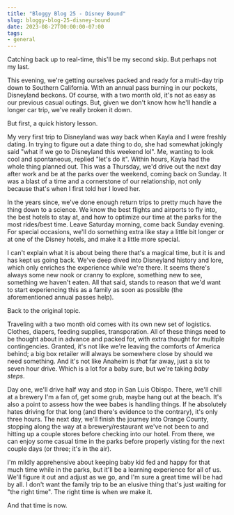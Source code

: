 ```yaml
---
title: "Bloggy Blog 25 - Disney Bound"
slug: bloggy-blog-25-disney-bound
date: 2023-08-27T00:00:00-07:00
tags:
- general
---
```

Catching back up to real-time, this'll be my second skip. But perhaps not my last.

This evening, we're getting ourselves packed and ready for a multi-day trip down to Southern California. With an annual pass burning in our pockets, Disneyland beckons. Of course, with a two month old, it's not as easy as our previous casual outings. But, given we don't know how he'll handle a longer car trip, we've really broken it down.

But first, a quick history lesson.

My very first trip to Disneyland was way back when Kayla and I were freshly dating. In trying to figure out a date thing to do, she had somewhat jokingly said "what if we go to Disneyland this weekend lol". Me, wanting to look cool and spontaneous, replied "let's do it". Within hours, Kayla had the whole thing planned out. This was a Thursday, we'd drive out the next day after work and be at the parks over the weekend, coming back on Sunday. It was a blast of a time and a cornerstone of our relationship, not only because that's when I first told her I loved her.

In the years since, we've done enough return trips to pretty much have the thing down to a science. We know the best flights and airports to fly into, the best hotels to stay at, and how to optimize our time at the parks for the most rides/best time. Leave Saturday morning, come back Sunday evening. For special occasions, we'll do something extra like stay a little bit longer or at one of the Disney hotels, and make it a little more special.

I can't explain what it is about being there that's a magical time, but it is and has kept us going back. We've deep dived into Disneyland history and lore, which only enriches the experience while we're there. It seems there's always some new nook or cranny to explore, something new to see, something we haven't eaten. All that said, stands to reason that we'd want to start experiencing this as a family as soon as possible (the aforementioned annual passes help).

Back to the original topic.

Traveling with a two month old comes with its own new set of logistics. Clothes, diapers, feeding supplies, transporation. All of these things need to be thought about in advance and packed for, with extra thought for multiple contingencies. Granted, it's not like we're leaving the comforts of America behind; a big box retailer will always be somewhere close by should we need something. And it's not like Anaheim is _that_ far away, just a six to seven hour drive. Which is a lot for a baby sure, but we're taking _baby steps_.

Day one, we'll drive half way and stop in San Luis Obispo. There, we'll chill at a brewery I'm a fan of, get some grub, maybe hang out at the beach. It's also a point to assess how the wee babes is handling things. If he absolutely hates driving for that long (and there's evidence to the contrary), it's only three hours. The next day, we'll finish the journey into Orange County, stopping along the way at a brewery/restaurant we've not been to and hitting up a couple stores before checking into our hotel. From there, we can enjoy some casual time in the parks before properly visting for the next couple days (or three; it's in the air).

I'm mildly apprehensive about keeping baby kid fed and happy for that much time while in the parks, but it'll be a learning experience for all of us. We'll figure it out and adjust as we go, and I'm sure a great time will be had by all. I don't want the family trip to be an elusive thing that's just waiting for "the right time". The right time is when we make it.

And that time is now.
